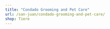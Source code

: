 ```yaml
---
title: "Condado Grooming and Pet Care"
url: /san-juan/condado-grooming-and-pet-care/
shop: Tiere
---
```


